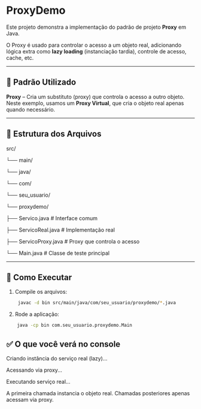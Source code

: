 # ProxyDemo

Este projeto demonstra a implementação do padrão de projeto **Proxy** em Java.

O Proxy é usado para controlar o acesso a um objeto real, adicionando lógica extra como **lazy loading** (instanciação tardia), controle de acesso, cache, etc.

---

## 🧠 Padrão Utilizado

**Proxy** – Cria um substituto (proxy) que controla o acesso a outro objeto.  
Neste exemplo, usamos um **Proxy Virtual**, que cria o objeto real apenas quando necessário.

---

## 📁 Estrutura dos Arquivos
src/

└── main/

└── java/

└── com/

└── seu_usuario/

└── proxydemo/

├── Servico.java # Interface comum

├── ServicoReal.java # Implementação real

├── ServicoProxy.java # Proxy que controla o acesso

└── Main.java # Classe de teste principal


---

## 🚀 Como Executar

1. Compile os arquivos:
   ```bash
    javac -d bin src/main/java/com/seu_usuario/proxydemo/*.java
   ```
2. Rode a aplicação:
```bash
    java -cp bin com.seu_usuario.proxydemo.Main
```

## ✅ O que você verá no console
Criando instância do serviço real (lazy)...

Acessando via proxy...

Executando serviço real...


A primeira chamada instancia o objeto real.
Chamadas posteriores apenas acessam via proxy.
